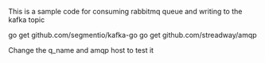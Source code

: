 This is a sample code for consuming rabbitmq queue and writing to the kafka topic
 
go get github.com/segmentio/kafka-go
go get github.com/streadway/amqp

Change the q_name and amqp host to test it
